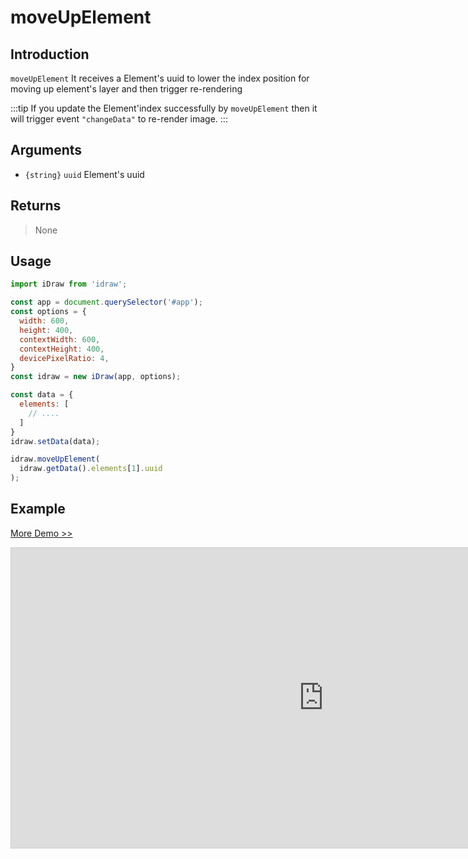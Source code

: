 # moveUpElement

## Introduction

`moveUpElement` It receives a Element's uuid to lower the index position for moving up element's layer and then trigger re-rendering

:::tip
If you update the Element'index successfully by `moveUpElement` then it will trigger event  `"changeData"` to re-render image.
:::


## Arguments

- `{string}` `uuid` Element's uuid

## Returns

> None

## Usage

```js
import iDraw from 'idraw';

const app = document.querySelector('#app');
const options = {
  width: 600,
  height: 400,
  contextWidth: 600,
  contextHeight: 400,
  devicePixelRatio: 4,
}
const idraw = new iDraw(app, options);

const data = {
  elements: [
    // ....
  ]
}
idraw.setData(data);

idraw.moveUpElement(
  idraw.getData().elements[1].uuid
);
```

## Example

[More Demo >>](https://idraw.js.org/playground/?demo=api-moveUpElement)

<iframe 
  src="https://idraw.js.org/playground/?demo=api-moveUpElement&header=false&sider=false&default-editor-split=37" 
  width="1000" height="480" frameborder="no" border="0"
  style="border: 1px solid #cecece; margin: 0px auto;"
></iframe>